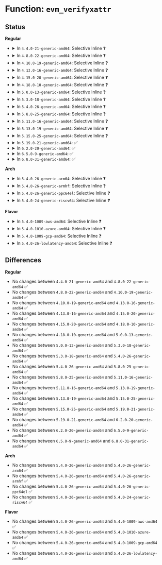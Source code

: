 # Function: <code>evm_verifyxattr</code>

## Status
<b>Regular</b>
<ul>
<li>
<details>
<summary>In <code>4.4.0-21-generic-amd64</code>: Selective Inline ❓</summary>

```c
enum integrity_status evm_verifyxattr(struct dentry * dentry, const char * xattr_name, void * xattr_value, size_t xattr_value_len, struct integrity_iint_cache * iint)
```

```json
{
  "name": "evm_verifyxattr",
  "collision_type": "Unique Global",
  "inline_type": "Selective",
  "funcs": [
    {
      "addr": 18446744071582625264,
      "name": "evm_verifyxattr",
      "external": true,
      "loc": "security/integrity/evm/evm_main.c:230",
      "file": "security/integrity/evm/evm_main.c",
      "inline": "not declared, inlined",
      "caller_inline": [],
      "caller_func": [
        "security/integrity/ima/ima_appraise.c:ima_appraise_measurement"
      ]
    }
  ],
  "symbols": [
    {
      "addr": 18446744071582625264,
      "name": "evm_verifyxattr",
      "section": ".text",
      "bind": "STB_GLOBAL",
      "size": 135
    }
  ]
}
```
</details>
</li>
<li>
<details>
<summary>In <code>4.8.0-22-generic-amd64</code>: Selective Inline ❓</summary>

```c
enum integrity_status evm_verifyxattr(struct dentry * dentry, const char * xattr_name, void * xattr_value, size_t xattr_value_len, struct integrity_iint_cache * iint)
```

```json
{
  "name": "evm_verifyxattr",
  "collision_type": "Unique Global",
  "inline_type": "Selective",
  "funcs": [
    {
      "addr": 18446744071582874640,
      "name": "evm_verifyxattr",
      "external": true,
      "loc": "security/integrity/evm/evm_main.c:234",
      "file": "security/integrity/evm/evm_main.c",
      "inline": "not declared, inlined",
      "caller_inline": [],
      "caller_func": [
        "security/integrity/ima/ima_appraise.c:ima_appraise_measurement"
      ]
    }
  ],
  "symbols": [
    {
      "addr": 18446744071582874640,
      "name": "evm_verifyxattr",
      "section": ".text",
      "bind": "STB_GLOBAL",
      "size": 135
    }
  ]
}
```
</details>
</li>
<li>
<details>
<summary>In <code>4.10.0-19-generic-amd64</code>: Selective Inline ❓</summary>

```c
enum integrity_status evm_verifyxattr(struct dentry * dentry, const char * xattr_name, void * xattr_value, size_t xattr_value_len, struct integrity_iint_cache * iint)
```

```json
{
  "name": "evm_verifyxattr",
  "collision_type": "Unique Global",
  "inline_type": "Selective",
  "funcs": [
    {
      "addr": 18446744071582972096,
      "name": "evm_verifyxattr",
      "external": true,
      "loc": "security/integrity/evm/evm_main.c:234",
      "file": "security/integrity/evm/evm_main.c",
      "inline": "not declared, inlined",
      "caller_inline": [],
      "caller_func": [
        "security/integrity/ima/ima_appraise.c:ima_appraise_measurement"
      ]
    }
  ],
  "symbols": [
    {
      "addr": 18446744071582972096,
      "name": "evm_verifyxattr",
      "section": ".text",
      "bind": "STB_GLOBAL",
      "size": 135
    }
  ]
}
```
</details>
</li>
<li>
<details>
<summary>In <code>4.13.0-16-generic-amd64</code>: Selective Inline ❓</summary>

```c
enum integrity_status evm_verifyxattr(struct dentry * dentry, const char * xattr_name, void * xattr_value, size_t xattr_value_len, struct integrity_iint_cache * iint)
```

```json
{
  "name": "evm_verifyxattr",
  "collision_type": "Unique Global",
  "inline_type": "Selective",
  "funcs": [
    {
      "addr": 18446744071583022752,
      "name": "evm_verifyxattr",
      "external": true,
      "loc": "security/integrity/evm/evm_main.c:236",
      "file": "security/integrity/evm/evm_main.c",
      "inline": "not declared, inlined",
      "caller_inline": [],
      "caller_func": [
        "security/integrity/ima/ima_appraise.c:ima_appraise_measurement"
      ]
    }
  ],
  "symbols": [
    {
      "addr": 18446744071583022752,
      "name": "evm_verifyxattr",
      "section": ".text",
      "bind": "STB_GLOBAL",
      "size": 139
    }
  ]
}
```
</details>
</li>
<li>
<details>
<summary>In <code>4.15.0-20-generic-amd64</code>: Selective Inline ❓</summary>

```c
enum integrity_status evm_verifyxattr(struct dentry * dentry, const char * xattr_name, void * xattr_value, size_t xattr_value_len, struct integrity_iint_cache * iint)
```

```json
{
  "name": "evm_verifyxattr",
  "collision_type": "Unique Global",
  "inline_type": "Selective",
  "funcs": [
    {
      "addr": 18446744071583187824,
      "name": "evm_verifyxattr",
      "external": true,
      "loc": "security/integrity/evm/evm_main.c:239",
      "file": "security/integrity/evm/evm_main.c",
      "inline": "not declared, inlined",
      "caller_inline": [],
      "caller_func": [
        "security/integrity/ima/ima_appraise.c:ima_appraise_measurement"
      ]
    }
  ],
  "symbols": [
    {
      "addr": 18446744071583187824,
      "name": "evm_verifyxattr",
      "section": ".text",
      "bind": "STB_GLOBAL",
      "size": 139
    }
  ]
}
```
</details>
</li>
<li>
<details>
<summary>In <code>4.18.0-10-generic-amd64</code>: Selective Inline ❓</summary>

```c
enum integrity_status evm_verifyxattr(struct dentry * dentry, const char * xattr_name, void * xattr_value, size_t xattr_value_len, struct integrity_iint_cache * iint)
```

```json
{
  "name": "evm_verifyxattr",
  "collision_type": "Unique Global",
  "inline_type": "Selective",
  "funcs": [
    {
      "addr": 18446744071583394544,
      "name": "evm_verifyxattr",
      "external": true,
      "loc": "security/integrity/evm/evm_main.c:264",
      "file": "security/integrity/evm/evm_main.c",
      "inline": "not declared, inlined",
      "caller_inline": [],
      "caller_func": [
        "security/integrity/ima/ima_appraise.c:ima_appraise_measurement"
      ]
    }
  ],
  "symbols": [
    {
      "addr": 18446744071583394544,
      "name": "evm_verifyxattr",
      "section": ".text",
      "bind": "STB_GLOBAL",
      "size": 129
    }
  ]
}
```
</details>
</li>
<li>
<details>
<summary>In <code>5.0.0-13-generic-amd64</code>: Selective Inline ❓</summary>

```c
enum integrity_status evm_verifyxattr(struct dentry * dentry, const char * xattr_name, void * xattr_value, size_t xattr_value_len, struct integrity_iint_cache * iint)
```

```json
{
  "name": "evm_verifyxattr",
  "collision_type": "Unique Global",
  "inline_type": "Selective",
  "funcs": [
    {
      "addr": 18446744071583514512,
      "name": "evm_verifyxattr",
      "external": true,
      "loc": "security/integrity/evm/evm_main.c:269",
      "file": "security/integrity/evm/evm_main.c",
      "inline": "not declared, inlined",
      "caller_inline": [],
      "caller_func": [
        "security/integrity/ima/ima_appraise.c:ima_appraise_measurement"
      ]
    }
  ],
  "symbols": [
    {
      "addr": 18446744071583514512,
      "name": "evm_verifyxattr",
      "section": ".text",
      "bind": "STB_GLOBAL",
      "size": 129
    }
  ]
}
```
</details>
</li>
<li>
<details>
<summary>In <code>5.3.0-18-generic-amd64</code>: Selective Inline ❓</summary>

```c
enum integrity_status evm_verifyxattr(struct dentry * dentry, const char * xattr_name, void * xattr_value, size_t xattr_value_len, struct integrity_iint_cache * iint)
```

```json
{
  "name": "evm_verifyxattr",
  "collision_type": "Unique Global",
  "inline_type": "Selective",
  "funcs": [
    {
      "addr": 18446744071583702208,
      "name": "evm_verifyxattr",
      "external": true,
      "loc": "security/integrity/evm/evm_main.c:266",
      "file": "security/integrity/evm/evm_main.c",
      "inline": "not declared, inlined",
      "caller_inline": [],
      "caller_func": [
        "security/integrity/ima/ima_appraise.c:ima_appraise_measurement"
      ]
    }
  ],
  "symbols": [
    {
      "addr": 18446744071583702208,
      "name": "evm_verifyxattr",
      "section": ".text",
      "bind": "STB_GLOBAL",
      "size": 129
    }
  ]
}
```
</details>
</li>
<li>
<details>
<summary>In <code>5.4.0-26-generic-amd64</code>: Selective Inline ❓</summary>

```c
enum integrity_status evm_verifyxattr(struct dentry * dentry, const char * xattr_name, void * xattr_value, size_t xattr_value_len, struct integrity_iint_cache * iint)
```

```json
{
  "name": "evm_verifyxattr",
  "collision_type": "Unique Global",
  "inline_type": "Selective",
  "funcs": [
    {
      "addr": 18446744071583811984,
      "name": "evm_verifyxattr",
      "external": true,
      "loc": "security/integrity/evm/evm_main.c:266",
      "file": "security/integrity/evm/evm_main.c",
      "inline": "not declared, inlined",
      "caller_inline": [],
      "caller_func": [
        "security/integrity/ima/ima_appraise.c:ima_appraise_measurement"
      ]
    }
  ],
  "symbols": [
    {
      "addr": 18446744071583811984,
      "name": "evm_verifyxattr",
      "section": ".text",
      "bind": "STB_GLOBAL",
      "size": 129
    }
  ]
}
```
</details>
</li>
<li>
<details>
<summary>In <code>5.8.0-25-generic-amd64</code>: Selective Inline ❓</summary>

```c
enum integrity_status evm_verifyxattr(struct dentry * dentry, const char * xattr_name, void * xattr_value, size_t xattr_value_len, struct integrity_iint_cache * iint)
```

```json
{
  "name": "evm_verifyxattr",
  "collision_type": "Unique Global",
  "inline_type": "Selective",
  "funcs": [
    {
      "addr": 18446744071584207408,
      "name": "evm_verifyxattr",
      "external": true,
      "loc": "security/integrity/evm/evm_main.c:264",
      "file": "security/integrity/evm/evm_main.c",
      "inline": "not declared, inlined",
      "caller_inline": [],
      "caller_func": [
        "security/integrity/ima/ima_appraise.c:ima_appraise_measurement"
      ]
    }
  ],
  "symbols": [
    {
      "addr": 18446744071584207408,
      "name": "evm_verifyxattr",
      "section": ".text",
      "bind": "STB_GLOBAL",
      "size": 129
    }
  ]
}
```
</details>
</li>
<li>
<details>
<summary>In <code>5.11.0-16-generic-amd64</code>: Selective Inline ❓</summary>

```c
enum integrity_status evm_verifyxattr(struct dentry * dentry, const char * xattr_name, void * xattr_value, size_t xattr_value_len, struct integrity_iint_cache * iint)
```

```json
{
  "name": "evm_verifyxattr",
  "collision_type": "Unique Global",
  "inline_type": "Selective",
  "funcs": [
    {
      "addr": 18446744071584325824,
      "name": "evm_verifyxattr",
      "external": true,
      "loc": "security/integrity/evm/evm_main.c:273",
      "file": "security/integrity/evm/evm_main.c",
      "inline": "not declared, inlined",
      "caller_inline": [],
      "caller_func": [
        "security/integrity/ima/ima_appraise.c:ima_appraise_measurement"
      ]
    }
  ],
  "symbols": [
    {
      "addr": 18446744071584325824,
      "name": "evm_verifyxattr",
      "section": ".text",
      "bind": "STB_GLOBAL",
      "size": 129
    }
  ]
}
```
</details>
</li>
<li>
<details>
<summary>In <code>5.13.0-19-generic-amd64</code>: Selective Inline ❓</summary>

```c
enum integrity_status evm_verifyxattr(struct dentry * dentry, const char * xattr_name, void * xattr_value, size_t xattr_value_len, struct integrity_iint_cache * iint)
```

```json
{
  "name": "evm_verifyxattr",
  "collision_type": "Unique Global",
  "inline_type": "Selective",
  "funcs": [
    {
      "addr": 18446744071584360320,
      "name": "evm_verifyxattr",
      "external": true,
      "loc": "security/integrity/evm/evm_main.c:273",
      "file": "security/integrity/evm/evm_main.c",
      "inline": "not declared, inlined",
      "caller_inline": [],
      "caller_func": [
        "security/integrity/ima/ima_appraise.c:ima_appraise_measurement"
      ]
    }
  ],
  "symbols": [
    {
      "addr": 18446744071584360320,
      "name": "evm_verifyxattr",
      "section": ".text",
      "bind": "STB_GLOBAL",
      "size": 129
    }
  ]
}
```
</details>
</li>
<li>
<details>
<summary>In <code>5.15.0-25-generic-amd64</code>: Selective Inline ❓</summary>

```c
enum integrity_status evm_verifyxattr(struct dentry * dentry, const char * xattr_name, void * xattr_value, size_t xattr_value_len, struct integrity_iint_cache * iint)
```

```json
{
  "name": "evm_verifyxattr",
  "collision_type": "Unique Global",
  "inline_type": "Selective",
  "funcs": [
    {
      "addr": 18446744071584753712,
      "name": "evm_verifyxattr",
      "external": true,
      "loc": "security/integrity/evm/evm_main.c:409",
      "file": "security/integrity/evm/evm_main.c",
      "inline": "not declared, inlined",
      "caller_inline": [],
      "caller_func": [
        "security/integrity/ima/ima_appraise.c:ima_appraise_measurement"
      ]
    }
  ],
  "symbols": [
    {
      "addr": 18446744071584753712,
      "name": "evm_verifyxattr",
      "section": ".text",
      "bind": "STB_GLOBAL",
      "size": 131
    }
  ]
}
```
</details>
</li>
<li>
<details>
<summary>In <code>5.19.0-21-generic-amd64</code>: ✅</summary>

```c
enum integrity_status evm_verifyxattr(struct dentry * dentry, const char * xattr_name, void * xattr_value, size_t xattr_value_len, struct integrity_iint_cache * iint)
```

```json
{
  "name": "evm_verifyxattr",
  "collision_type": "Unique Global",
  "inline_type": "No",
  "funcs": [
    {
      "addr": 18446744071585435296,
      "name": "evm_verifyxattr",
      "external": true,
      "loc": "security/integrity/evm/evm_main.c:409",
      "file": "security/integrity/evm/evm_main.c",
      "inline": "seen, unknown",
      "caller_inline": [],
      "caller_func": [
        "security/integrity/ima/ima_appraise.c:ima_appraise_measurement",
        "security/integrity/ima/ima_appraise.c:ima_appraise_measurement"
      ]
    }
  ],
  "symbols": [
    {
      "addr": 18446744071585435296,
      "name": "evm_verifyxattr",
      "section": ".text",
      "bind": "STB_GLOBAL",
      "size": 180
    }
  ]
}
```
</details>
</li>
<li>
<details>
<summary>In <code>6.2.0-20-generic-amd64</code>: ✅</summary>

```c
enum integrity_status evm_verifyxattr(struct dentry * dentry, const char * xattr_name, void * xattr_value, size_t xattr_value_len, struct integrity_iint_cache * iint)
```

```json
{
  "name": "evm_verifyxattr",
  "collision_type": "Unique Global",
  "inline_type": "No",
  "funcs": [
    {
      "addr": 18446744071586192544,
      "name": "evm_verifyxattr",
      "external": true,
      "loc": "security/integrity/evm/evm_main.c:403",
      "file": "security/integrity/evm/evm_main.c",
      "inline": "seen, unknown",
      "caller_inline": [],
      "caller_func": [
        "security/integrity/ima/ima_appraise.c:ima_appraise_measurement",
        "security/integrity/ima/ima_appraise.c:ima_appraise_measurement"
      ]
    }
  ],
  "symbols": [
    {
      "addr": 18446744071586192544,
      "name": "evm_verifyxattr",
      "section": ".text",
      "bind": "STB_GLOBAL",
      "size": 180
    }
  ]
}
```
</details>
</li>
<li>
<details>
<summary>In <code>6.5.0-9-generic-amd64</code>: ✅</summary>

```c
enum integrity_status evm_verifyxattr(struct dentry * dentry, const char * xattr_name, void * xattr_value, size_t xattr_value_len, struct integrity_iint_cache * iint)
```

```json
{
  "name": "evm_verifyxattr",
  "collision_type": "Unique Global",
  "inline_type": "No",
  "funcs": [
    {
      "addr": 18446744071586430256,
      "name": "evm_verifyxattr",
      "external": true,
      "loc": "security/integrity/evm/evm_main.c:403",
      "file": "security/integrity/evm/evm_main.c",
      "inline": "seen, unknown",
      "caller_inline": [],
      "caller_func": [
        "security/integrity/ima/ima_appraise.c:ima_appraise_measurement",
        "security/integrity/ima/ima_appraise.c:ima_appraise_measurement"
      ]
    }
  ],
  "symbols": [
    {
      "addr": 18446744071586430256,
      "name": "evm_verifyxattr",
      "section": ".text",
      "bind": "STB_GLOBAL",
      "size": 180
    }
  ]
}
```
</details>
</li>
<li>
<details>
<summary>In <code>6.8.0-31-generic-amd64</code>: ✅</summary>

```c
enum integrity_status evm_verifyxattr(struct dentry * dentry, const char * xattr_name, void * xattr_value, size_t xattr_value_len, struct integrity_iint_cache * iint)
```

```json
{
  "name": "evm_verifyxattr",
  "collision_type": "Unique Global",
  "inline_type": "No",
  "funcs": [
    {
      "addr": 18446744071586696800,
      "name": "evm_verifyxattr",
      "external": true,
      "loc": "security/integrity/evm/evm_main.c:417",
      "file": "security/integrity/evm/evm_main.c",
      "inline": "seen, unknown",
      "caller_inline": [],
      "caller_func": [
        "security/integrity/ima/ima_appraise.c:ima_appraise_measurement",
        "security/integrity/ima/ima_appraise.c:ima_appraise_measurement"
      ]
    }
  ],
  "symbols": [
    {
      "addr": 18446744071586696800,
      "name": "evm_verifyxattr",
      "section": ".text",
      "bind": "STB_GLOBAL",
      "size": 195
    }
  ]
}
```
</details>
</li>
</ul>
<b>Arch</b>
<ul>
<li>
<details>
<summary>In <code>5.4.0-26-generic-arm64</code>: Selective Inline ❓</summary>

```c
enum integrity_status evm_verifyxattr(struct dentry * dentry, const char * xattr_name, void * xattr_value, size_t xattr_value_len, struct integrity_iint_cache * iint)
```

```json
{
  "name": "evm_verifyxattr",
  "collision_type": "Unique Global",
  "inline_type": "Selective",
  "funcs": [
    {
      "addr": 18446603336495617248,
      "name": "evm_verifyxattr",
      "external": true,
      "loc": "security/integrity/evm/evm_main.c:266",
      "file": "security/integrity/evm/evm_main.c",
      "inline": "not declared, inlined",
      "caller_inline": [],
      "caller_func": [
        "security/integrity/ima/ima_appraise.c:ima_appraise_measurement"
      ]
    }
  ],
  "symbols": [
    {
      "addr": 18446603336495617248,
      "name": "evm_verifyxattr",
      "section": ".text",
      "bind": "STB_GLOBAL",
      "size": 164
    }
  ]
}
```
</details>
</li>
<li>
<details>
<summary>In <code>5.4.0-26-generic-armhf</code>: Selective Inline ❓</summary>

```c
enum integrity_status evm_verifyxattr(struct dentry * dentry, const char * xattr_name, void * xattr_value, size_t xattr_value_len, struct integrity_iint_cache * iint)
```

```json
{
  "name": "evm_verifyxattr",
  "collision_type": "Unique Global",
  "inline_type": "Selective",
  "funcs": [
    {
      "addr": 3228976740,
      "name": "evm_verifyxattr",
      "external": true,
      "loc": "security/integrity/evm/evm_main.c:266",
      "file": "security/integrity/evm/evm_main.c",
      "inline": "not declared, inlined",
      "caller_inline": [],
      "caller_func": [
        "security/integrity/ima/ima_appraise.c:ima_appraise_measurement",
        "security/integrity/ima/ima_appraise.c:ima_appraise_measurement"
      ]
    }
  ],
  "symbols": [
    {
      "addr": 3228976740,
      "name": "evm_verifyxattr",
      "section": ".text",
      "bind": "STB_GLOBAL",
      "size": 148
    }
  ]
}
```
</details>
</li>
<li>
<details>
<summary>In <code>5.4.0-26-generic-ppc64el</code>: Selective Inline ❓</summary>

```c
enum integrity_status evm_verifyxattr(struct dentry * dentry, const char * xattr_name, void * xattr_value, size_t xattr_value_len, struct integrity_iint_cache * iint)
```

```json
{
  "name": "evm_verifyxattr",
  "collision_type": "Unique Global",
  "inline_type": "Selective",
  "funcs": [
    {
      "addr": 13835058055289736112,
      "name": "evm_verifyxattr",
      "external": true,
      "loc": "security/integrity/evm/evm_main.c:266",
      "file": "security/integrity/evm/evm_main.c",
      "inline": "not declared, inlined",
      "caller_inline": [],
      "caller_func": [
        "security/integrity/ima/ima_appraise.c:ima_appraise_measurement",
        "security/integrity/ima/ima_appraise.c:ima_appraise_measurement"
      ]
    }
  ],
  "symbols": [
    {
      "addr": 13835058055289736112,
      "name": "evm_verifyxattr",
      "section": ".text",
      "bind": "STB_GLOBAL",
      "size": 232
    }
  ]
}
```
</details>
</li>
<li>
<details>
<summary>In <code>5.4.0-24-generic-riscv64</code>: Selective Inline ❓</summary>

```c
enum integrity_status evm_verifyxattr(struct dentry * dentry, const char * xattr_name, void * xattr_value, size_t xattr_value_len, struct integrity_iint_cache * iint)
```

```json
{
  "name": "evm_verifyxattr",
  "collision_type": "Unique Global",
  "inline_type": "Selective",
  "funcs": [
    {
      "addr": 18446743936274777068,
      "name": "evm_verifyxattr",
      "external": true,
      "loc": "security/integrity/evm/evm_main.c:266",
      "file": "security/integrity/evm/evm_main.c",
      "inline": "not declared, inlined",
      "caller_inline": [],
      "caller_func": [
        "security/integrity/ima/ima_appraise.c:ima_appraise_measurement",
        "security/integrity/ima/ima_appraise.c:ima_appraise_measurement"
      ]
    }
  ],
  "symbols": [
    {
      "addr": 18446743936274777068,
      "name": "evm_verifyxattr",
      "section": ".text",
      "bind": "STB_GLOBAL",
      "size": 122
    }
  ]
}
```
</details>
</li>
</ul>
<b>Flavor</b>
<ul>
<li>
<details>
<summary>In <code>5.4.0-1009-aws-amd64</code>: Selective Inline ❓</summary>

```c
enum integrity_status evm_verifyxattr(struct dentry * dentry, const char * xattr_name, void * xattr_value, size_t xattr_value_len, struct integrity_iint_cache * iint)
```

```json
{
  "name": "evm_verifyxattr",
  "collision_type": "Unique Global",
  "inline_type": "Selective",
  "funcs": [
    {
      "addr": 18446744071583780720,
      "name": "evm_verifyxattr",
      "external": true,
      "loc": "security/integrity/evm/evm_main.c:266",
      "file": "security/integrity/evm/evm_main.c",
      "inline": "not declared, inlined",
      "caller_inline": [],
      "caller_func": [
        "security/integrity/ima/ima_appraise.c:ima_appraise_measurement"
      ]
    }
  ],
  "symbols": [
    {
      "addr": 18446744071583780720,
      "name": "evm_verifyxattr",
      "section": ".text",
      "bind": "STB_GLOBAL",
      "size": 129
    }
  ]
}
```
</details>
</li>
<li>
<details>
<summary>In <code>5.4.0-1010-azure-amd64</code>: Selective Inline ❓</summary>

```c
enum integrity_status evm_verifyxattr(struct dentry * dentry, const char * xattr_name, void * xattr_value, size_t xattr_value_len, struct integrity_iint_cache * iint)
```

```json
{
  "name": "evm_verifyxattr",
  "collision_type": "Unique Global",
  "inline_type": "Selective",
  "funcs": [
    {
      "addr": 18446744071583717776,
      "name": "evm_verifyxattr",
      "external": true,
      "loc": "security/integrity/evm/evm_main.c:266",
      "file": "security/integrity/evm/evm_main.c",
      "inline": "not declared, inlined",
      "caller_inline": [],
      "caller_func": [
        "security/integrity/ima/ima_appraise.c:ima_appraise_measurement"
      ]
    }
  ],
  "symbols": [
    {
      "addr": 18446744071583717776,
      "name": "evm_verifyxattr",
      "section": ".text",
      "bind": "STB_GLOBAL",
      "size": 129
    }
  ]
}
```
</details>
</li>
<li>
<details>
<summary>In <code>5.4.0-1009-gcp-amd64</code>: Selective Inline ❓</summary>

```c
enum integrity_status evm_verifyxattr(struct dentry * dentry, const char * xattr_name, void * xattr_value, size_t xattr_value_len, struct integrity_iint_cache * iint)
```

```json
{
  "name": "evm_verifyxattr",
  "collision_type": "Unique Global",
  "inline_type": "Selective",
  "funcs": [
    {
      "addr": 18446744071583764480,
      "name": "evm_verifyxattr",
      "external": true,
      "loc": "security/integrity/evm/evm_main.c:266",
      "file": "security/integrity/evm/evm_main.c",
      "inline": "not declared, inlined",
      "caller_inline": [],
      "caller_func": [
        "security/integrity/ima/ima_appraise.c:ima_appraise_measurement"
      ]
    }
  ],
  "symbols": [
    {
      "addr": 18446744071583764480,
      "name": "evm_verifyxattr",
      "section": ".text",
      "bind": "STB_GLOBAL",
      "size": 129
    }
  ]
}
```
</details>
</li>
<li>
<details>
<summary>In <code>5.4.0-26-lowlatency-amd64</code>: Selective Inline ❓</summary>

```c
enum integrity_status evm_verifyxattr(struct dentry * dentry, const char * xattr_name, void * xattr_value, size_t xattr_value_len, struct integrity_iint_cache * iint)
```

```json
{
  "name": "evm_verifyxattr",
  "collision_type": "Unique Global",
  "inline_type": "Selective",
  "funcs": [
    {
      "addr": 18446744071583865472,
      "name": "evm_verifyxattr",
      "external": true,
      "loc": "security/integrity/evm/evm_main.c:266",
      "file": "security/integrity/evm/evm_main.c",
      "inline": "not declared, inlined",
      "caller_inline": [],
      "caller_func": [
        "security/integrity/ima/ima_appraise.c:ima_appraise_measurement"
      ]
    }
  ],
  "symbols": [
    {
      "addr": 18446744071583865472,
      "name": "evm_verifyxattr",
      "section": ".text",
      "bind": "STB_GLOBAL",
      "size": 129
    }
  ]
}
```
</details>
</li>
</ul>

## Differences
<b>Regular</b>
<ul>
<li>
No changes between <code>4.4.0-21-generic-amd64</code> and <code>4.8.0-22-generic-amd64</code> ✅
</li>
<li>
No changes between <code>4.8.0-22-generic-amd64</code> and <code>4.10.0-19-generic-amd64</code> ✅
</li>
<li>
No changes between <code>4.10.0-19-generic-amd64</code> and <code>4.13.0-16-generic-amd64</code> ✅
</li>
<li>
No changes between <code>4.13.0-16-generic-amd64</code> and <code>4.15.0-20-generic-amd64</code> ✅
</li>
<li>
No changes between <code>4.15.0-20-generic-amd64</code> and <code>4.18.0-10-generic-amd64</code> ✅
</li>
<li>
No changes between <code>4.18.0-10-generic-amd64</code> and <code>5.0.0-13-generic-amd64</code> ✅
</li>
<li>
No changes between <code>5.0.0-13-generic-amd64</code> and <code>5.3.0-18-generic-amd64</code> ✅
</li>
<li>
No changes between <code>5.3.0-18-generic-amd64</code> and <code>5.4.0-26-generic-amd64</code> ✅
</li>
<li>
No changes between <code>5.4.0-26-generic-amd64</code> and <code>5.8.0-25-generic-amd64</code> ✅
</li>
<li>
No changes between <code>5.8.0-25-generic-amd64</code> and <code>5.11.0-16-generic-amd64</code> ✅
</li>
<li>
No changes between <code>5.11.0-16-generic-amd64</code> and <code>5.13.0-19-generic-amd64</code> ✅
</li>
<li>
No changes between <code>5.13.0-19-generic-amd64</code> and <code>5.15.0-25-generic-amd64</code> ✅
</li>
<li>
No changes between <code>5.15.0-25-generic-amd64</code> and <code>5.19.0-21-generic-amd64</code> ✅
</li>
<li>
No changes between <code>5.19.0-21-generic-amd64</code> and <code>6.2.0-20-generic-amd64</code> ✅
</li>
<li>
No changes between <code>6.2.0-20-generic-amd64</code> and <code>6.5.0-9-generic-amd64</code> ✅
</li>
<li>
No changes between <code>6.5.0-9-generic-amd64</code> and <code>6.8.0-31-generic-amd64</code> ✅
</li>
</ul>
<b>Arch</b>
<ul>
<li>
No changes between <code>5.4.0-26-generic-amd64</code> and <code>5.4.0-26-generic-arm64</code> ✅
</li>
<li>
No changes between <code>5.4.0-26-generic-amd64</code> and <code>5.4.0-26-generic-armhf</code> ✅
</li>
<li>
No changes between <code>5.4.0-26-generic-amd64</code> and <code>5.4.0-26-generic-ppc64el</code> ✅
</li>
<li>
No changes between <code>5.4.0-26-generic-amd64</code> and <code>5.4.0-24-generic-riscv64</code> ✅
</li>
</ul>
<b>Flavor</b>
<ul>
<li>
No changes between <code>5.4.0-26-generic-amd64</code> and <code>5.4.0-1009-aws-amd64</code> ✅
</li>
<li>
No changes between <code>5.4.0-26-generic-amd64</code> and <code>5.4.0-1010-azure-amd64</code> ✅
</li>
<li>
No changes between <code>5.4.0-26-generic-amd64</code> and <code>5.4.0-1009-gcp-amd64</code> ✅
</li>
<li>
No changes between <code>5.4.0-26-generic-amd64</code> and <code>5.4.0-26-lowlatency-amd64</code> ✅
</li>
</ul>
